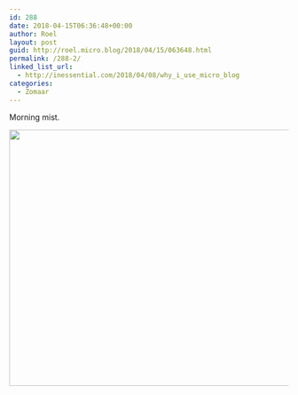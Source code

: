 ```yaml
---
id: 288
date: 2018-04-15T06:36:48+00:00
author: Roel
layout: post
guid: http://roel.micro.blog/2018/04/15/063648.html
permalink: /288-2/
linked_list_url:
  - http://inessential.com/2018/04/08/why_i_use_micro_blog
categories:
  - Zomaar
---
```

Morning mist.

<img src="http://roel.micro.blog/uploads/2018/b24d7368fd.jpg" width="600" height="462" />